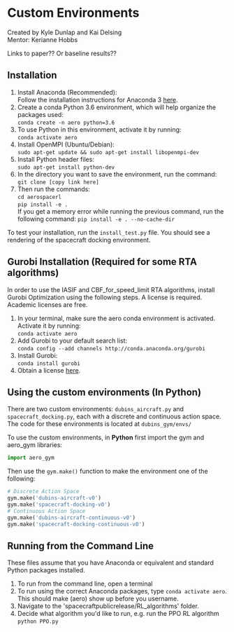 # Custom Environments
Created by Kyle Dunlap and Kai Delsing  
Mentor: Kerianne Hobbs  

Links to paper?? Or baseline results??

## Installation
1. Install Anaconda (Recommended):  
Follow the installation instructions for Anaconda 3 [here](https://docs.continuum.io/anaconda/install/).  
2. Create a conda Python 3.6 environment, which will help organize the packages used:  
`conda create -n aero python=3.6`  
3. To use Python in this environment, activate it by running:  
`conda activate aero`  
4. Install OpenMPI (Ubuntu/Debian):  
`sudo apt-get update && sudo apt-get install libopenmpi-dev`  
5. Install Python header files:  
`sudo apt-get install python-dev`  
6. In the directory you want to save the environment, run the command:  
`git clone [copy link here]`
7. Then run the commands:  
`cd aerospacerl`  
`pip install -e .`  
If you get a memory error while running the previous command, run the following command:
`pip install -e . --no-cache-dir`

To test your installation, run the `install_test.py` file. You should see a rendering of the spacecraft docking environment.  

## Gurobi Installation (Required for some RTA algorithms)  
In order to use the IASIF and CBF_for_speed_limit RTA algorithms, install Gurobi Optimization using the following steps. A license is required. Academic licenses are free.  
1. In your terminal, make sure the aero conda environment is activated. Activate it by running:  
`conda activate aero`  
2. Add Gurobi to your default search list:  
`conda config --add channels http://conda.anaconda.org/gurobi`  
3. Install Gurobi:  
`conda install gurobi`  
4. Obtain a license [here](https://www.gurobi.com/documentation/9.0/quickstart_linux/retrieving_and_setting_up_.html#section:RetrieveLicense).  

## Using the custom environments (In Python)
There are two custom environments: `dubins_aircraft.py` and `spacecraft_docking.py`, each with a discrete and continuous action space.  The code for these environments is located at `dubins_gym/envs/`  

To use the custom environments, in __Python__ first import the gym and aero_gym libraries:  
```python
import aero_gym
```  
Then use the `gym.make()` function to make the environment one of the following:  
```python
# Discrete Action Space
gym.make('dubins-aircraft-v0')
gym.make('spacecraft-docking-v0')
# Continuous Action Space
gym.make('dubins-aircraft-continuous-v0')
gym.make('spacecraft-docking-continuous-v0')
```

## Running from the Command Line
These files assume that you have Anaconda or equivalent and standard Python packages installed.
1. To run from the command line, open a terminal
2. To run using the correct Anaconda packages, type `conda activate aero`. This should make (aero) show up before you username.
3. Navigate to the 'spacecraftpublicrelease/RL_algorithms' folder.
4. Decide what algorithm you'd like to run, e.g. run the PPO RL algorithm `python PPO.py`
